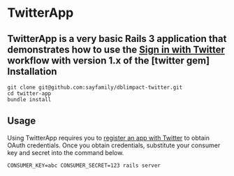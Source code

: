 TwitterApp
==========
TwitterApp is a very basic Rails 3 application that demonstrates how to use the
[Sign in with Twitter](http://dev.twitter.com/pages/sign_in_with_twitter)
workflow with version 1.x of the [twitter
gem]
Installation
------------
    git clone git@github.com:sayfamily/dblimpact-twitter.git
    cd twitter-app
    bundle install

Usage
-----
Using TwitterApp requires you to [register an app with
Twitter](http://dev.twitter.com/apps) to obtain OAuth credentials. Once you
obtain credentials, substitute your consumer key and secret into the command
below.

    CONSUMER_KEY=abc CONSUMER_SECRET=123 rails server
